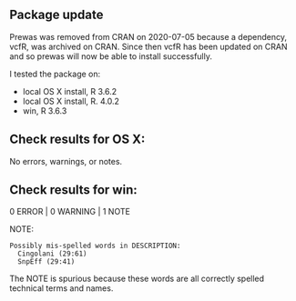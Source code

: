 ## Package update
Prewas was removed from CRAN on 2020-07-05 because a dependency, vcfR, was archived on CRAN. Since then vcfR has been updated on CRAN and so prewas will now be able to install successfully. 

I tested the package on: 
* local OS X install, R 3.6.2
* local OS X install, R. 4.0.2
* win, R 3.6.3

## Check results for OS X:
No errors, warnings, or notes.

## Check results for win:
0 ERROR | 0 WARNING | 1 NOTE

NOTE: 
```
Possibly mis-spelled words in DESCRIPTION:
  Cingolani (29:61)
  SnpEff (29:41)
```

The NOTE is spurious because these words are all correctly spelled technical terms and names.
